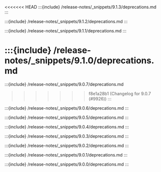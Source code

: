 <<<<<<< HEAD
:::{include} /release-notes/_snippets/9.1.3/deprecations.md
:::

:::{include} /release-notes/_snippets/9.1.2/deprecations.md
:::

:::{include} /release-notes/_snippets/9.1.1/deprecations.md
:::

:::{include} /release-notes/_snippets/9.1.0/deprecations.md
=======
:::{include} /release-notes/_snippets/9.0.7/deprecations.md
>>>>>>> f8e1a28b1 (Changelog for 9.0.7 (#9926))
:::

:::{include} /release-notes/_snippets/9.0.6/deprecations.md
:::

:::{include} /release-notes/_snippets/9.0.5/deprecations.md
:::

:::{include} /release-notes/_snippets/9.0.4/deprecations.md
:::

:::{include} /release-notes/_snippets/9.0.3/deprecations.md
:::

:::{include} /release-notes/_snippets/9.0.2/deprecations.md
:::

:::{include} /release-notes/_snippets/9.0.1/deprecations.md
:::

:::{include} /release-notes/_snippets/9.0.0/deprecations.md
:::
